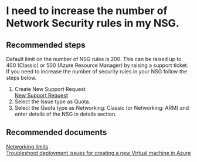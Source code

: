 <properties
	pageTitle="I need to increase the number of Network Security rules in my NSG"
	description="How to increase the number of Network Security rules in NSG"
	service="microsoft.network"
	resource="networksecuritygroups"
	authors="radwiv"
	displayOrder="12"
	selfHelpType="resource"
	supportTopicIds=""
	resourceTags=""
	productPesIds=""
	cloudEnvironments="MoonCake"
/>

# I need to increase the number of Network Security rules in my NSG.

## **Recommended steps**
Default limit on the number of NSG rules is 200. This can be raised up to 400 (Classic) or 500 (Azure Resource Manager) by raising a support ticket. If you need to increase the number of security rules in your NSG follow the steps below.<br>

1. Create New Support Request<br>
[New Support Request](data-blade:Microsoft_Azure_Support.NewSupportRequestBlade)
2. Select the Issue type as Quota.<br>
3. Select the Quota type as Networking: Classic (or Networking: ARM) and enter details of the NSG in details section.<br>

## **Recommended documents**

[Networking limits](https://docs.azure.cn/azure-subscription-service-limits#networking-limits)<br>
[Troubleshoot deployment issues for creating a new Virtual machine in Azure](https://docs.azure.cn/virtual-machines/windows/classic/troubleshoot-deployment-new-vm#error-string-lookup)
